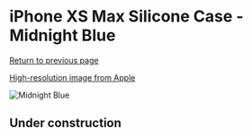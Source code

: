 # iPhone XS Max Silicone Case - Midnight Blue

[Return to previous page](/iphone_x)

[High-resolution image from Apple](https://store.storeimages.cdn-apple.com/8756/as-images.apple.com/is/MRWG2?wid=4500&hei=4500&fmt=png)

<div style="width: 512px"><img src="/almost_uncompressed/MRWG2.webp" alt="Midnight Blue"></div>

## Under construction
